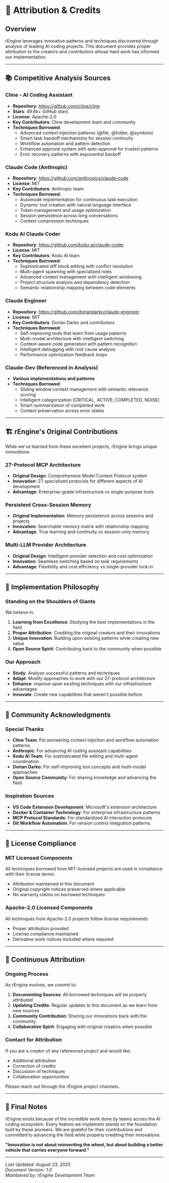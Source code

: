 # 🙏 Attribution & Credits

## Overview

rEngine leverages innovative patterns and techniques discovered through analysis of leading AI coding projects. This document provides proper attribution to the creators and contributors whose hard work has informed our implementation.

---

## 📚 **Competitive Analysis Sources**

### **Cline** - AI Coding Assistant

- **Repository**: <https://github.com/cline/cline>
- **Stars**: 49.6k+ GitHub stars
- **License**: Apache-2.0
- **Key Contributors**: Cline development team and community
- **Techniques Borrowed**:
  - Advanced context injection patterns (@file, @folder, @symbols)
  - Smart task handoff mechanisms for session continuity
  - Workflow automation and pattern detection
  - Enhanced approval system with auto-approval for trusted patterns
  - Error recovery patterns with exponential backoff

### **Claude Code** (Anthropic)

- **Repository**: <https://github.com/anthropics/claude-code>
- **License**: MIT
- **Key Contributors**: Anthropic team
- **Techniques Borrowed**:
  - Automode implementation for continuous task execution
  - Dynamic tool creation with natural language interface
  - Token management and usage optimization
  - Session persistence across long conversations
  - Context compression techniques

### **Kodu AI Claude Coder**

- **Repository**: <https://github.com/kodu-ai/claude-coder>
- **License**: MIT
- **Key Contributors**: Kodu AI team
- **Techniques Borrowed**:
  - Sophisticated diff block editing with conflict resolution
  - Multi-agent spawning with specialized roles
  - Advanced context management with intelligent windowing
  - Project structure analysis and dependency detection
  - Semantic relationship mapping between code elements

### **Claude Engineer**

- **Repository**: <https://github.com/doriandarko/claude-engineer>
- **License**: MIT
- **Key Contributors**: Dorian Darko and contributors
- **Techniques Borrowed**:
  - Self-improving tools that learn from usage patterns
  - Multi-model architecture with intelligent switching
  - Context-aware code generation with pattern recognition
  - Intelligent debugging with root cause analysis
  - Performance optimization feedback loops

### **Claude-Dev** (Referenced in Analysis)

- **Various implementations and patterns**
- **Techniques Borrowed**:
  - Sliding window context management with semantic relevance scoring
  - Intelligent categorization (CRITICAL, ACTIVE, COMPLETED, NOISE)
  - Smart summarization of completed work
  - Context preservation across error states

---

## 🏗️ **rEngine's Original Contributions**

While we've learned from these excellent projects, rEngine brings unique innovations:

### **27-Protocol MCP Architecture**

- **Original Design**: Comprehensive Model Context Protocol system
- **Innovation**: 27 specialized protocols for different aspects of AI development
- **Advantage**: Enterprise-grade infrastructure vs single-purpose tools

### **Persistent Cross-Session Memory**

- **Original Implementation**: Memory persistence across sessions and projects
- **Innovation**: Searchable memory matrix with relationship mapping
- **Advantage**: True learning and continuity vs session-only memory

### **Multi-LLM Provider Architecture**

- **Original Design**: Intelligent provider selection and cost optimization
- **Innovation**: Seamless switching based on task requirements
- **Advantage**: Flexibility and cost efficiency vs single-provider lock-in

---

## 📖 **Implementation Philosophy**

### **Standing on the Shoulders of Giants**

We believe in:

1. **Learning from Excellence**: Studying the best implementations in the field
2. **Proper Attribution**: Crediting the original creators and their innovations
3. **Unique Innovation**: Building upon existing patterns while creating new value
4. **Open Source Spirit**: Contributing back to the community when possible

### **Our Approach**

- **Study**: Analyze successful patterns and techniques
- **Adapt**: Modify approaches to work with our 27-protocol architecture
- **Enhance**: Improve upon existing techniques with our infrastructure advantages
- **Innovate**: Create new capabilities that weren't possible before

---

## 🤝 **Community Acknowledgments**

### **Special Thanks**

- **Cline Team**: For pioneering context injection and workflow automation patterns
- **Anthropic**: For advancing AI coding assistant capabilities
- **Kodu AI Team**: For sophisticated file editing and multi-agent coordination
- **Dorian Darko**: For self-improving tool concepts and multi-model approaches
- **Open Source Community**: For sharing knowledge and advancing the field

### **Inspiration Sources**

- **VS Code Extension Development**: Microsoft's extension architecture
- **Docker & Container Technology**: For enterprise infrastructure patterns
- **MCP Protocol Standards**: For standardized AI interaction protocols
- **Git Workflow Automation**: For version control integration patterns

---

## 📝 **License Compliance**

### **MIT Licensed Components**

All techniques borrowed from MIT-licensed projects are used in compliance with their license terms:

- Attribution maintained in this document
- Original copyright notices preserved where applicable
- No warranty claims on borrowed techniques

### **Apache-2.0 Licensed Components**

All techniques from Apache-2.0 projects follow license requirements:

- Proper attribution provided
- License compliance maintained
- Derivative work notices included where required

---

## 🔄 **Continuous Attribution**

### **Ongoing Process**

As rEngine evolves, we commit to:

1. **Documenting Sources**: All borrowed techniques will be properly attributed
2. **Updating Credits**: Regular updates to this document as we learn from new sources
3. **Community Contribution**: Sharing our innovations back with the community
4. **Collaborative Spirit**: Engaging with original creators when possible

### **Contact for Attribution**

If you are a creator of any referenced project and would like:

- Additional attribution
- Correction of credits
- Discussion of techniques
- Collaboration opportunities

Please reach out through the rEngine project channels.

---

## 🌟 **Final Notes**

rEngine exists because of the incredible work done by teams across the AI coding ecosystem. Every feature we implement stands on the foundation built by these pioneers. We are grateful for their contributions and committed to advancing the field while properly crediting their innovations.

**"Innovation is not about reinventing the wheel, but about building a better vehicle that carries everyone forward."**

---

*Last Updated: August 23, 2025*  
*Document Version: 1.0*  
*Maintained by: rEngine Development Team*
